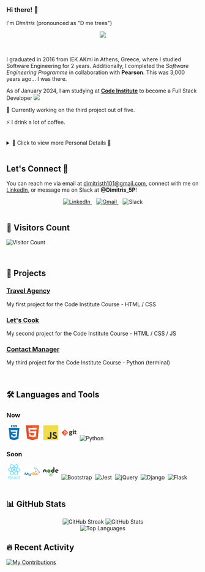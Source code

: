 ### Hi there! 👋  
I'm *Dimitris* (pronounced as "D me trees")

<p align="center">
<img src="https://media.giphy.com/media/xUPGGDNsLvqsBOhuU0/giphy.gif" width="800">
</p>

<br>

I graduated in 2016 from IEK AKmi in Athens, Greece, where I studied Software Engineering for 2 years. Additionally, I completed the *Software Engineering Programme* in collaboration with **Pearson**. This was 3,000 years ago... I was there.

As of January 2024, I am studying at **[Code Institute](https://codeinstitute.net/global/)** to become a Full Stack Developer <img src="https://media.giphy.com/media/WUlplcMpOCEmTGBtBW/giphy.gif" width="100">

 :telescope: Currently working on the third project out of five.
 
 :zap: I drink a lot of coffee.

<br>

<details>
  <summary>🌟 Click to view more Personal Details 🌟</summary>
  
  <br>
  
  <p align="center">
    <b>Age:</b> 28 years old 🎂 <br>
    <b>Location:</b> Athens, Greece 🏛️ <br>
    <b>Languages:</b> Greek (native), English (fluent) 🌐 <br>
  </p>
    
</details>

<br>

## Let's Connect 🤝

You can reach me via email at [dimitristh101@gmail.com](mailto:dimitristh101@gmail.com), connect with me on [LinkedIn](https://www.linkedin.com/in/dimitrios-thlivitis/), or message me on Slack at **@Dimitris_5P**!

<div align="center">
  <a href="https://www.linkedin.com/in/dimitrios-thlivitis" target="_blank">
    <img src="https://img.icons8.com/color/96/000000/linkedin.png" alt="LinkedIn" width="50" height="50"/>
  </a>&nbsp;&nbsp;
  <a href="mailto:dimitristh101@gmail.com" target="_blank">
    <img src="https://img.icons8.com/fluent/96/000000/gmail.png" alt="Gmail" width="50" height="50"/>
  </a>&nbsp;&nbsp;
  <img src="https://img.icons8.com/color/96/000000/slack--v2.png" alt="Slack" width="50" height="50"/>
</div>


<br>

## 👀 **Visitors Count**  
![Visitor Count](https://visitor-badge.laobi.icu/badge?page_id=Dimitris112.Dimitris112)
<!-- https://github.com/hehuapei/visitor-badge -->

<br>

## :rocket: **Projects**
### [Travel Agency](https://github.com/Dimitris112/travel-agency-1st-official-project)
My first project for the Code Institute Course - HTML / CSS
  
### [Let's Cook](https://github.com/Dimitris112/lets-cook-pp2)
My second project for the Code Institute Course - HTML / CSS / JS
  
### [Contact Manager](https://github.com/Dimitris112/Contact-Manager-pp3)
My third project for the Code Institute Course - Python (terminal)

<br>

## :hammer_and_wrench: **Languages and Tools**
### Now
<div>
   <img src="https://github.com/devicons/devicon/blob/master/icons/css3/css3-plain-wordmark.svg" title="CSS3" alt="CSS" width="40" height="40"/>&nbsp;
   <img src="https://github.com/devicons/devicon/blob/master/icons/html5/html5-original.svg" title="HTML5" alt="HTML" width="40" height="40"/>&nbsp;
   <img src="https://github.com/devicons/devicon/blob/master/icons/javascript/javascript-original.svg" title="JavaScript" alt="JavaScript" width="40" height="40"/>&nbsp;
   <img src="https://github.com/devicons/devicon/blob/master/icons/git/git-original-wordmark.svg" title="Git" alt="Git" width="40" height="40"/>&nbsp;
   <img src="https://cdn.jsdelivr.net/gh/devicons/devicon@latest/icons/python/python-original.svg" title="Python" alt="Python" width="40" height="40"/>&nbsp;      
</div>
   
### Soon
<div>
   <img src="https://github.com/devicons/devicon/blob/master/icons/react/react-original-wordmark.svg" title="React" alt="React" width="40" height="40"/>&nbsp;
   <img src="https://github.com/devicons/devicon/blob/master/icons/mysql/mysql-original-wordmark.svg" title="MySQL" alt="MySQL" width="40" height="40"/>&nbsp;
   <img src="https://github.com/devicons/devicon/blob/master/icons/nodejs/nodejs-original-wordmark.svg" title="NodeJS" alt="NodeJS" width="40" height="40"/>&nbsp;
   <img src="https://cdn.jsdelivr.net/gh/devicons/devicon@latest/icons/bootstrap/bootstrap-original.svg" title="Bootstrap" alt="Bootstrap" width="40" height="40"/>&nbsp;
   <img src="https://cdn.jsdelivr.net/gh/devicons/devicon@latest/icons/jest/jest-plain.svg" title="Jest" alt="Jest" width="40" height="40"/>&nbsp;
   <img src="https://cdn.jsdelivr.net/gh/devicons/devicon@latest/icons/jquery/jquery-original.svg" title="jQuery" alt="jQuery" width="40" height="40"/>&nbsp;
   <img src="https://cdn.jsdelivr.net/gh/devicons/devicon@latest/icons/django/django-plain.svg" title="Django" alt="Django" width="40" height="40"/>&nbsp;
   <img src="https://cdn.jsdelivr.net/gh/devicons/devicon@latest/icons/flask/flask-original.svg" title="Flask" alt="Flask" width="40" height="40"/>&nbsp;
</div>

<br>

## 📊 **GitHub Stats**

<div align="center">
  <img src="https://github-readme-streak-stats.herokuapp.com?user=Dimitris112&theme=dark&mode=weekly" alt="GitHub Streak" style="max-width: 100%;"/>
  <img src="https://github-readme-stats.vercel.app/api?username=Dimitris112&show_icons=true&theme=gruvbox" alt="GitHub Stats" style="max-width: 45%;"/>
</div>

<div align="center">
  <img src="https://github-readme-stats.vercel.app/api/top-langs/?username=Dimitris112&theme=gruvbox" alt="Top Languages" style="max-width: 45%;"/>
</div>

<!-- https://github.com/DenverCoder1/github-readme-streak-stats -->
<!-- https://github.com/anuraghazra/github-readme-stats -->

## 🔥 **Recent Activity**

[![My Contributions](https://github-readme-activity-graph.vercel.app/graph?username=Dimitris112&theme=react-dark)](https://github.com/Dimitris112)
<!-- https://github.com/Ashutosh00710/github-readme-activity-graph?tab=readme-ov-file -->
